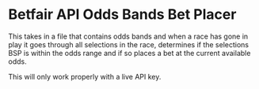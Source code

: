 # Betfair API Odds Bands Bet Placer
This takes in a file that contains odds bands and when a race has gone in play it goes through all selections in the race, determines if the selections BSP is within the odds range and if so places a bet at the current available odds.

This will only work properly with a live API key.
